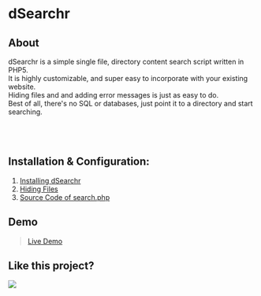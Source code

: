 # dSearchr #

## About ##
dSearchr is a simple single file, directory content search script written in PHP5.<br>
It is highly customizable, and super easy to incorporate with your existing website.<br>
Hiding files and and adding error messages is just as easy to do.<br>
Best of all, there's no SQL or databases, just point it to a directory and start searching.<br>
<br>
<br>
<br>
<h2>Installation & Configuration:</h2>
<ol><li><a href='http://code.google.com/p/dsearchr/wiki/Installation'>Installing dSearchr</a>
</li><li><a href='http://code.google.com/p/dsearchr/wiki/HidingFiles'>Hiding Files</a>
</li><li><a href='http://code.google.com/p/dsearchr/wiki/Source'>Source Code of search.php</a></li></ol>


<h2>Demo</h2>
<blockquote><a href='http://dsearchr.zxq.net/demo/'>Live Demo</a></blockquote>

<h2>Like this project?</h2>
<a href='https://www.paypal.com/cgi-bin/webscr?cmd=_s-xclick&hosted_button_id=B6M67PQ8ZL3WQ'><img src='https://www.paypalobjects.com/en_US/i/btn/btn_donateCC_LG.gif' border='0'></img></a>